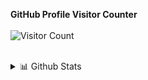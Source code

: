 <b>GitHub Profile Visitor Counter</b>
<br><br>
![Visitor Count](https://profile-counter.glitch.me/{sivanagireddyb}/count.svg)
<br><br>
<details>
<summary>📊 Github Stats</summary>
<p align="center"> <img src="https://github-readme-stats.vercel.app/api?username=sivanagireddyb&show_icons=true&theme=gotham" alt="sivanagireddyb | Stats" />
</details>
